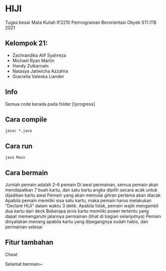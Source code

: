 # HIJI
Tugas besar Mata Kuliah IF2210 Pemrograman Berorientasi Obyek STI ITB 2021

## Kelompok 21: 
- Zachrandika Alif Syahreza 
- Michael Ryan Martin 
- Handy Zulkarnain
- Natasya Jatiwicha Azzahra
- Graciella Valeska Liander

## Info
Semua code berada pada folder [\progress]

## Cara compile
```javac *.java```

## Cara run
```java Main```

## Cara bermain
Jumlah pemain adalah 2-6 pemain
Di awal permainan, semua pemain akan mendapatkan 7 buah kartu, dan satu kartu angka dipilih secara acak untuk dijadikan kartu awal
Pemain yang akan memulai giliran pertama akan diacak
Apabila pemain memiliki sisa satu kartu, maka pemain harus melakukan “Declare HIJI” dalam waktu 3 detik. Apabila tidak, pemain wajib mengambil dua kartu dari deck
Beberapa jenis kartu memiliki power tertentu yang dapat memengaruhi jalannya permainan (lihat di bagian selanjutnya)
Pemain dinyatakan menang apabila kartu yang dipegangnya sudah habis, dan permainan selesai

## Fitur tambahan
Cheat

Selamat bermain~